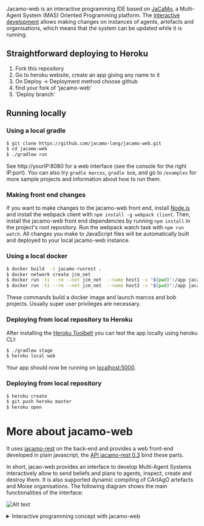 
Jacamo-web is an interactive programming IDE based on [JaCaMo](http://jacamo.sourceforge.net/), a Multi-Agent System (MAS) Oriented Programming platform. The [interactive development](
https://cgi.csc.liv.ac.uk/~lad/emas2019/accepted/EMAS2019_paper_8.pdf) allows making changes on instances of agents, artefacts and organisations, which means that the system can be updated while it is running.

## Straightforward deploying to Heroku

1. Fork this repository
1. Go to heroku website, create an app giving any name to it
1. On Deploy -> Deployment method choose github
1. find your fork of 'jacamo-web'
1. 'Deploy branch'

## Running locally

### Using a local gradle

```sh
$ git clone https://github.com/jacamo-lang/jacamo-web.git
$ cd jacamo-web
$ ./gradlew run
```
See http://yourIP:8080 for a web interface (see the console for the right IP:port). You can also try `gradle marcos`, `gradle bob`, and go to `/examples` for more sample projects and information about how to run them.


### Making front end changes
If you want to make changes to the jacamo-web front end, install [Node.js](https://nodejs.org/) and install the webpack client with ``npm install -g webpack client``.
Then, install the jacamo-web front end dependencies by running ``npm install`` in the project's root repository.
Run the webpack watch task with ``npm run watch``. All changes you make to JavaScript files will be automatically built and deployed to your local jacamo-web instance.

### Using a local docker

```sh
$ docker build  -t jacamo-runrest .
$ docker network create jcm_net
$ docker run -ti --rm --net jcm_net  --name host1 -v "$(pwd)":/app jacamo-runrest gradle marcos
$ docker run -ti --rm --net jcm_net  --name host2 -v "$(pwd)":/app jacamo-runrest gradle bob_d
```

These commands build a docker image and launch marcos and bob projects. Usually super user privileges are necessary.

### Deploying from local repository to Heroku

After installing the [Heroku Toolbelt](https://toolbelt.heroku.com/) you can test the app locally using heroku CLI:

```sh
$ ./gradlew stage
$ heroku local web
```
Your app should now be running on [localhost:5000](http://localhost:5000/).

### Deploying from local repository

```sh
$ heroku create
$ git push heroku master
$ heroku open
```

# More about jacamo-web

It uses [jacamo-rest](https://github.com/jacamo-lang/jacamo-rest) on the back-end and provides a web front-end developed in plain javascript, the [API jacamo-rest 0.3](https://app.swaggerhub.com/apis/sma-das/jacamo-rest/0.3) bind these parts.

In short, jacao-web provides an interface to develop Multi-Agent Systems interactively allow to send beliefs and plans to agents, inspect, create and destroy them. It is also supported dynamic compiling of CArtAgO artefacts and Moise organisations. The following diagram shows the main functionalities of the interface:

![Alt text](https://g.gravizo.com/source/programmingconcept?https%3A%2F%2Fraw.githubusercontent.com%2Fjacamo-lang%2Fjacamo-web%2Fmaster%2Freadme.md)
<details>
<summary>Interactive programming concept with jacamo-web</summary>
programmingconcept
digraph G {
	graph [
		rankdir="RL"
	]
	subgraph cluster_1 {
		label="Environment: CArtAgO";
		Artifact [shape = record, label="Artifact"];
		ArtInsp [shape = plain, label="Artifact Inspection"];
		ArtEdit [shape = plain, label="Edit artifact code"];
		ArtCreate [shape = plain, label="Make new artifact"];
		ArtDispo [shape = plain, label="Dispose artifact"];
	}
	subgraph cluster_0 {
		label="Agents: Jason";
		Agent [label="Agent"];
		AgInsp [shape = plain, label="Agent Inspection"];
		AgCmd [shape = plain, label="Send commands"];
		AgEdit [shape = plain, label="Edit Agent"];
		AgCreate [shape = plain, label="Create agent"];
		AgKill [shape = plain, label="Kill agents"];
		AgDF [shape = plain, label="Directory Facilitator"];
	}
	subgraph cluster_2 {
		label="Organisation: Moise";
		Org [shape = tab, label="Organisation"];
		OrgInsp [shape = plain, label="Organisation Inspection"];
		OrgEdit [shape = plain, label="Edit organisation"];
		OrgAgR [shape = plain, label="Adopting role"];
		OrgAgM [shape = plain, label="Commiting mission"];
	}
	AgInsp -> Agent [color = gray20, fontcolor = gray20, style = dotted];
	AgCmd -> Agent [color = gray20, fontcolor = gray20, style = dotted];
	AgEdit -> Agent [color = gray20, fontcolor = gray20, style = dotted];
	AgCreate -> Agent [color = gray20, fontcolor = gray20, style = dotted];
	AgKill -> Agent [color = gray20, fontcolor = gray20, style = dotted];
	AgDF -> Agent [color = gray20, fontcolor = gray20, style = dotted];
	ArtInsp -> Artifact [color = gray20, fontcolor = gray20, style = dotted];
	ArtEdit -> Artifact [color = gray20, fontcolor = gray20, style = dotted];
 	ArtCreate -> Artifact [color = gray20, fontcolor = gray20, style = dotted];
 	ArtDispo -> Artifact [color = gray20, fontcolor = gray20, style = dotted];
 	OrgInsp -> Org [color = gray20, fontcolor = gray20, style = dotted];
	OrgEdit -> Org [color = gray20, fontcolor = gray20, style = dotted];
	OrgAgR -> Org [color = gray20, fontcolor = gray20, style = dotted];
	OrgAgM -> Org [color = gray20, fontcolor = gray20, style = dotted];
}
programmingconcept
</details>
